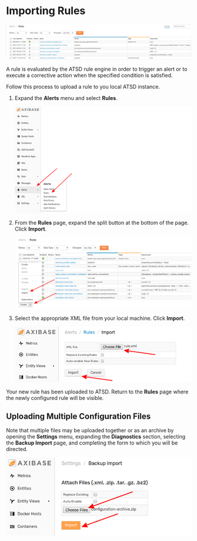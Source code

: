 # Importing Rules

![](./images/rules.png)

A rule is evaluated by the ATSD rule engine in order to trigger an alert or to execute a corrective action when the specified  condition is satisfied.

Follow this process to upload a rule to you local ATSD instance.

1. Expand the **Alerts** menu and select **Rules**.

    ![](./images/alerts-rules.png)

2. From the **Rules** page, expand the split button at the bottom of the page. Click **Import**.

    ![](./images/rule-split-import.png)

3. Select the appropriate XML file from your local machine. Click **Import**.

    ![](./images/import-rule.png)

Your new rule has been uploaded to ATSD. Return to the **Rules** page where the newly configured rule will be visible.

## Uploading Multiple Configuration Files

Note that multiple files may be uploaded together or as an archive by opening the **Settings** menu, expanding the **Diagnostics** section, selecting the **Backup Import** page, and completing the form to which you will be directed.

![](./images/backup-import.png)

